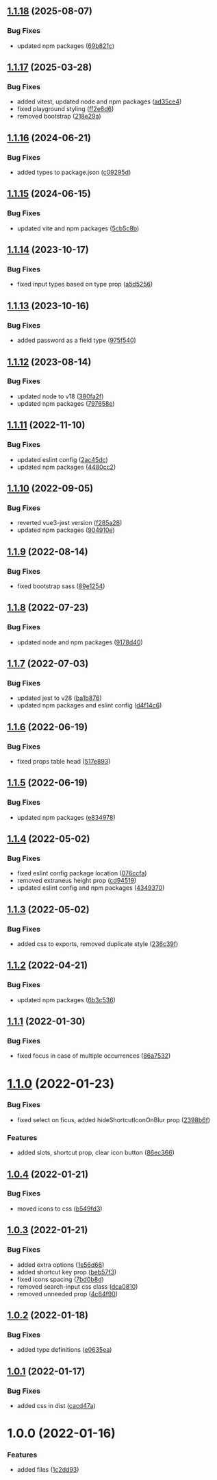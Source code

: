 ## [1.1.18](https://github.com/kouts/vue-search-input/compare/v1.1.17...v1.1.18) (2025-08-07)


### Bug Fixes

* updated npm packages ([69b821c](https://github.com/kouts/vue-search-input/commit/69b821c45b3d525aec2b6f26e04cb6aa422f91d9))

## [1.1.17](https://github.com/kouts/vue-search-input/compare/v1.1.16...v1.1.17) (2025-03-28)


### Bug Fixes

* added vitest, updated node and npm packages ([ad35ce4](https://github.com/kouts/vue-search-input/commit/ad35ce448b05daa0c64bc710522a20ce8a6d29bb))
* fixed playground styling ([ff2e6d6](https://github.com/kouts/vue-search-input/commit/ff2e6d69feab68a6de6a02ea350289a3f324307a))
* removed bootstrap ([218e29a](https://github.com/kouts/vue-search-input/commit/218e29a2c6f9f67ae41ddabf29536af1092817ec))

## [1.1.16](https://github.com/kouts/vue-search-input/compare/v1.1.15...v1.1.16) (2024-06-21)


### Bug Fixes

* added types to package.json ([c09295d](https://github.com/kouts/vue-search-input/commit/c09295ddf35b8f49ec4170e019db4429fb3a0548))

## [1.1.15](https://github.com/kouts/vue-search-input/compare/v1.1.14...v1.1.15) (2024-06-15)


### Bug Fixes

* updated vite and npm packages ([5cb5c8b](https://github.com/kouts/vue-search-input/commit/5cb5c8b9d2d099ad8849181a3113efc6b822b1f1))

## [1.1.14](https://github.com/kouts/vue-search-input/compare/v1.1.13...v1.1.14) (2023-10-17)


### Bug Fixes

* fixed input types based on type prop ([a5d5256](https://github.com/kouts/vue-search-input/commit/a5d52569dc9d7e5d91464feb7d0d12984979a965))

## [1.1.13](https://github.com/kouts/vue-search-input/compare/v1.1.12...v1.1.13) (2023-10-16)


### Bug Fixes

* added password as a field type ([975f540](https://github.com/kouts/vue-search-input/commit/975f540130025db13aa74caeba546b9f9b750bc7))

## [1.1.12](https://github.com/kouts/vue-search-input/compare/v1.1.11...v1.1.12) (2023-08-14)


### Bug Fixes

* updated node to v18 ([380fa2f](https://github.com/kouts/vue-search-input/commit/380fa2f6c5bf5dc10024440525401aa38aab78f7))
* updated npm packages ([797658e](https://github.com/kouts/vue-search-input/commit/797658e7823ec30d956651485a4b12057077d0d2))

## [1.1.11](https://github.com/kouts/vue-search-input/compare/v1.1.10...v1.1.11) (2022-11-10)


### Bug Fixes

* updated eslint config ([2ac45dc](https://github.com/kouts/vue-search-input/commit/2ac45dcfdff9b0a07b9abb436e8352d53d4d9e35))
* updated npm packages ([4480cc2](https://github.com/kouts/vue-search-input/commit/4480cc2236657f54a01952b4299d3d0a70f706c3))

## [1.1.10](https://github.com/kouts/vue-search-input/compare/v1.1.9...v1.1.10) (2022-09-05)


### Bug Fixes

* reverted vue3-jest version ([f285a28](https://github.com/kouts/vue-search-input/commit/f285a287b86c28f5cef40583dbdb29caa9a10106))
* updated npm packages ([904910e](https://github.com/kouts/vue-search-input/commit/904910e5a1b611649b15bd8669b972f58597821f))

## [1.1.9](https://github.com/kouts/vue-search-input/compare/v1.1.8...v1.1.9) (2022-08-14)


### Bug Fixes

* fixed bootstrap sass ([89e1254](https://github.com/kouts/vue-search-input/commit/89e125494250af185ea1d2f4d8e11d0e7ec1cf9a))

## [1.1.8](https://github.com/kouts/vue-search-input/compare/v1.1.7...v1.1.8) (2022-07-23)


### Bug Fixes

* updated node and npm packages ([9178d40](https://github.com/kouts/vue-search-input/commit/9178d406e27ee88c8860952f3991ddec20284eea))

## [1.1.7](https://github.com/kouts/vue-search-input/compare/v1.1.6...v1.1.7) (2022-07-03)


### Bug Fixes

* updated jest to v28 ([ba1b876](https://github.com/kouts/vue-search-input/commit/ba1b8763a35263c988d61f28093e45ab854eb6bb))
* updated npm packages and eslint config ([d4f14c6](https://github.com/kouts/vue-search-input/commit/d4f14c6c622bd5c0a33e4fe8ba4d541536ade660))

## [1.1.6](https://github.com/kouts/vue-search-input/compare/v1.1.5...v1.1.6) (2022-06-19)


### Bug Fixes

* fixed props table head ([517e893](https://github.com/kouts/vue-search-input/commit/517e8935c5f2ea197b1b68549fa41c313077a318))

## [1.1.5](https://github.com/kouts/vue-search-input/compare/v1.1.4...v1.1.5) (2022-06-19)


### Bug Fixes

* updated npm packages ([e834978](https://github.com/kouts/vue-search-input/commit/e834978dccaf96d0880c088fdd9c5e06bfa238ab))

## [1.1.4](https://github.com/kouts/vue-search-input/compare/v1.1.3...v1.1.4) (2022-05-02)


### Bug Fixes

* fixed eslint config package location ([076ccfa](https://github.com/kouts/vue-search-input/commit/076ccfa07df639bb5c9d4b858ef5e6cece335224))
* removed extraneus height prop ([cd94519](https://github.com/kouts/vue-search-input/commit/cd945197e9f677f725bc93bc5960003f7d39e688))
* updated eslint config and npm packages ([4349370](https://github.com/kouts/vue-search-input/commit/434937086168700d64d9203882b449235a3758a0))

## [1.1.3](https://github.com/kouts/vue-search-input/compare/v1.1.2...v1.1.3) (2022-05-02)


### Bug Fixes

* added css to exports, removed duplicate style ([236c39f](https://github.com/kouts/vue-search-input/commit/236c39ff0b9a15194b5b1de9aee666bfc5529f5c))

## [1.1.2](https://github.com/kouts/vue-search-input/compare/v1.1.1...v1.1.2) (2022-04-21)


### Bug Fixes

* updated npm packages ([6b3c536](https://github.com/kouts/vue-search-input/commit/6b3c536bc6f6bec38852ed28e6a9fb1c90fd844b))

## [1.1.1](https://github.com/kouts/vue-search-input/compare/v1.1.0...v1.1.1) (2022-01-30)


### Bug Fixes

* fixed focus in case of multiple occurrences ([86a7532](https://github.com/kouts/vue-search-input/commit/86a753201eb7e35fe7f50455aae0a73a18da82ce))

# [1.1.0](https://github.com/kouts/vue-search-input/compare/v1.0.4...v1.1.0) (2022-01-23)


### Bug Fixes

* fixed select on ficus, added hideShortcutIconOnBlur prop ([2398b6f](https://github.com/kouts/vue-search-input/commit/2398b6fc042db59f8ea05d089689904c448f0953))


### Features

* added slots, shortcut prop, clear icon button ([86ec366](https://github.com/kouts/vue-search-input/commit/86ec366cf9359ffede749d2c888b730ee47c9072))

## [1.0.4](https://github.com/kouts/vue-search-input/compare/v1.0.3...v1.0.4) (2022-01-21)


### Bug Fixes

* moved icons to css ([b549fd3](https://github.com/kouts/vue-search-input/commit/b549fd3be223493ac66da0ddb8621337e5d72a4c))

## [1.0.3](https://github.com/kouts/vue-search-input/compare/v1.0.2...v1.0.3) (2022-01-21)


### Bug Fixes

* added extra options ([1e56d66](https://github.com/kouts/vue-search-input/commit/1e56d6625ad649d18d0806a352c746f10523d485))
* added shortcut key prop ([beb57f3](https://github.com/kouts/vue-search-input/commit/beb57f3defbfca354db5934f79359d509b1ccf31))
* fixed icons spacing ([7bd0b8d](https://github.com/kouts/vue-search-input/commit/7bd0b8dfefcf5d0d9ea0acd039a4b01070fb8fc8))
* removed search-input css class ([dca0810](https://github.com/kouts/vue-search-input/commit/dca0810b952a7993bf0ea1d20fbd45726ac45c67))
* removed unneeded prop ([4c84f90](https://github.com/kouts/vue-search-input/commit/4c84f90e892da2b68aa93e44747e96c3c624510a))

## [1.0.2](https://github.com/kouts/vue-search-input/compare/v1.0.1...v1.0.2) (2022-01-18)


### Bug Fixes

* added type definitions ([e0635ea](https://github.com/kouts/vue-search-input/commit/e0635ea8f003ecca45522888f02c8228564963f3))

## [1.0.1](https://github.com/kouts/vue-search-input/compare/v1.0.0...v1.0.1) (2022-01-17)


### Bug Fixes

* added css in dist ([cacd47a](https://github.com/kouts/vue-search-input/commit/cacd47ae4ab6dd90155ef13a5279a90dbc0b3f92))

# 1.0.0 (2022-01-16)


### Features

* added files ([1c2dd93](https://github.com/kouts/vue-search-input/commit/1c2dd93b57c7e46e675a7af93351ea201ec461fc))
